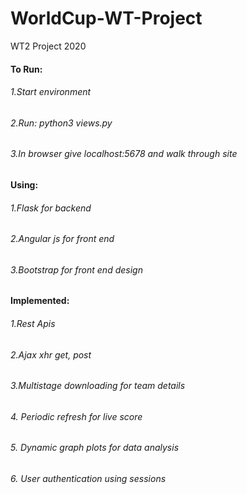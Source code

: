# WorldCup-WT-Project
WT2 Project 2020

#### To Run:
  ###### 1.Start environment
  ###### 2.Run: python3 views.py
  ###### 3.In browser give localhost:5678 and walk through site

#### Using:
  ###### 1.Flask for backend
  ###### 2.Angular js for front end
  ###### 3.Bootstrap for front end design
  
#### Implemented:
  ######   1.Rest Apis
  ######   2.Ajax xhr get, post
  ######   3.Multistage downloading for team details
  ######   4. Periodic refresh for live score
  ######   5. Dynamic graph plots for data analysis
  ######   6. User authentication using sessions


